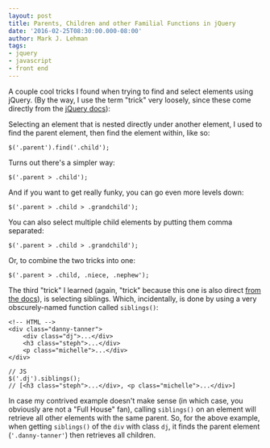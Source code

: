 ```yaml
---
layout: post
title: Parents, Children and other Familial Functions in jQuery
date: '2016-02-25T08:30:00.000-08:00'
author: Mark J. Lehman
tags:
- jquery
- javascript
- front end
---
```


A couple cool tricks I found when trying to find and select elements using jQuery. (By the way, I use the term "trick" very loosely, since these come directly from the [jQuery docs](https://api.jquery.com/child-selector/)):

Selecting an element that is nested directly under another element, I used to find the parent element, then find the element within, like so:

    $('.parent').find('.child');

Turns out there's a simpler way:
    
    $('.parent > .child');
    
And if you want to get really funky, you can go even more levels down:

    $('.parent > .child > .grandchild');

You can also select multiple child elements by putting them comma separated:

    $('.parent > .child > .grandchild');
    
Or, to combine the two tricks into one:

    $('.parent > .child, .niece, .nephew');

The third "trick" I learned (again, "trick" because this one is also direct [from the docs](https://api.jquery.com/siblings/)), is selecting siblings. Which, incidentally, is done by using a very obscurely-named function called `siblings()`:

    <!-- HTML -->
    <div class="danny-tanner">
        <div class="dj">...</div>
        <h3 class="steph">...</div>
        <p class="michelle">...</div>
    </div>
    
    // JS
    $('.dj').siblings();
    // [<h3 class="steph">...</div>, <p class="michelle">...</div>]
    
In case my contrived example doesn't make sense (in which case, you obviously are not a "Full House" fan), calling `siblings()` on an element will retrieve all other elements with the same parent. So, for the above example, when getting `siblings()` of the `div` with class `dj`, it finds the parent element (`'.danny-tanner'`) then retrieves all children.